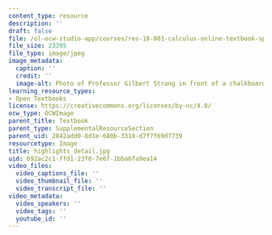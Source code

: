 ```yaml
---
content_type: resource
description: ''
draft: false
file: /ol-ocw-studio-app/courses/res-18-001-calculus-online-textbook-spring-2005/692ac2c1ffd123f07e6f1bba6fa9ea14_highlights_detail.jpg
file_size: 23395
file_type: image/jpeg
image_metadata:
  caption: ''
  credit: ''
  image-alt: Photo of Professor Gilbert Strang in front of a chalkboard.
learning_resource_types:
- Open Textbooks
license: https://creativecommons.org/licenses/by-nc/4.0/
ocw_type: OCWImage
parent_title: Textbook
parent_type: SupplementalResourceSection
parent_uid: 2842add0-8d1e-680b-3318-d7f7f69d7739
resourcetype: Image
title: highlights_detail.jpg
uid: 692ac2c1-ffd1-23f0-7e6f-1bba6fa9ea14
video_files:
  video_captions_file: ''
  video_thumbnail_file: ''
  video_transcript_file: ''
video_metadata:
  video_speakers: ''
  video_tags: ''
  youtube_id: ''
---
```

